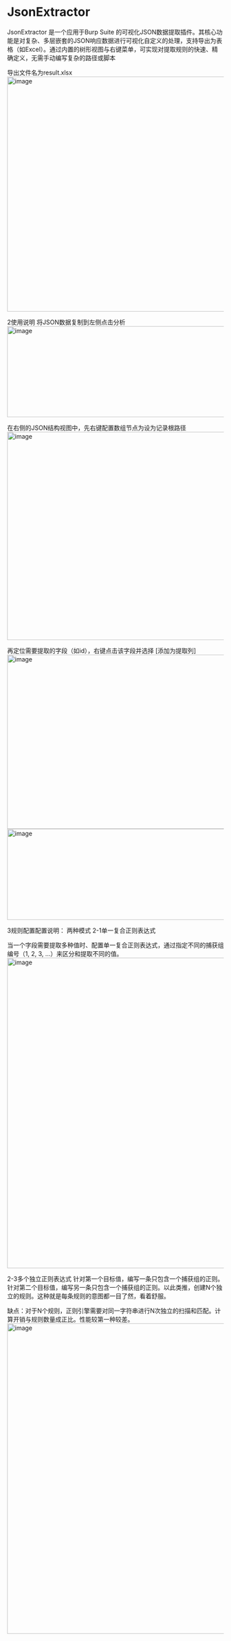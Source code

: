 # JsonExtractor
JsonExtractor 是一个应用于Burp Suite 的可视化JSON数据提取插件。其核心功能是对复杂、多层嵌套的JSON响应数据进行可视化自定义的处理，支持导出为表格（如Excel）。通过内置的树形视图与右键菜单，可实现对提取规则的快速、精确定义，无需手动编写复杂的路径或脚本

导出文件名为result.xlsx
<img width="1280" height="545" alt="image" src="https://github.com/user-attachments/assets/8e284280-986d-41b1-8754-9832c08859b1" />


2使用说明
将JSON数据复制到左侧点击分析
<img width="1280" height="211" alt="image" src="https://github.com/user-attachments/assets/1dce2431-09c2-4c19-811e-4f751eea423d" />

在右侧的JSON结构视图中，先右键配置数组节点为设为记录根路径
<img width="1280" height="483" alt="image" src="https://github.com/user-attachments/assets/e142fe69-471f-4a4c-a207-3a79c5e01d6b" />

再定位需要提取的字段（如id），右键点击该字段并选择 [添加为提取列]
<img width="1280" height="404" alt="image" src="https://github.com/user-attachments/assets/9643de9f-d132-4a67-928b-c0e20d80cc17" />
<img width="1280" height="211" alt="image" src="https://github.com/user-attachments/assets/70be1c44-d6d3-487e-9ba4-c361b2287bfd" />


3规则配置配置说明：
两种模式
2-1单一复合正则表达式

当一个字段需要提取多种值时、配置单一复合正则表达式，通过指定不同的捕获组编号（1, 2, 3, ...）来区分和提取不同的值。
<img width="1194" height="720" alt="image" src="https://github.com/user-attachments/assets/db85b17a-4177-4a64-92d3-aa0fcd03cd8c" />



2-3多个独立正则表达式
针对第一个目标值，编写一条只包含一个捕获组的正则。针对第二个目标值，编写另一条只包含一个捕获组的正则。以此类推，创建N个独立的规则。这种就是每条规则的意图都一目了然，看着舒服。

缺点：对于N个规则，正则引擎需要对同一字符串进行N次独立的扫描和匹配。计算开销与规则数量成正比。性能较第一种较差。
<img width="1213" height="720" alt="image" src="https://github.com/user-attachments/assets/73d7d6c9-360d-4375-8b15-6837a45ab97d" />
